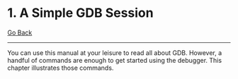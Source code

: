 # 1. A Simple GDB Session

[Go Back](./README.md)

----

You can use this manual at your leisure to read all about GDB. However, a handful of commands are enough to get started using the debugger. This chapter illustrates those commands.
